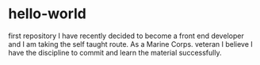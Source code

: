 # hello-world
first repository
I have recently decided to become a front end developer and I am taking the self taught route. As a Marine Corps. veteran I believe I have the discipline to commit and learn the material successfully.
